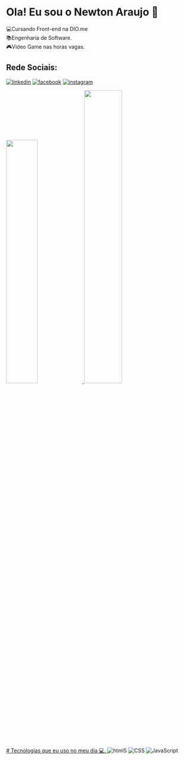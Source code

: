 # Ola! Eu sou o Newton Araujo 👋
💻Cursando Front-end na DIO.me <br>
📚Engenharia de Software.<br>
🎮Video Game nas horas vagas.<br>

## Rede Sociais:
[![linkedin](https://img.shields.io/badge/LinkedIn-0077B5?style=for-the-badge&logo=linkedin&logoColor=white)](https://www.linkedin.com/in/newtondepaulaaraujo-297867256/) [![facebook](https://img.shields.io/badge/Facebook-1877F2?style=for-the-badge&logo=facebook&logoColor=white)](https://www.facebook.com/newton.araujo/) [![instagram](https://img.shields.io/badge/Instagram-E4405F?style=for-the-badge&logo=instagram&logoColor=white)](https://www.instagram.com/newtonaraujo_of/)

<div>
  <a href="https://github.com/newton-araujo">
    
  <img width="41%" src="https://github-readme-stats.vercel.app/api?username=newton-araujo&show_icons=true&theme=radical&include_all_commits=true&count_private=true">
  <img width="45%" src="https://github-readme-stats.vercel.app/api/top-langs/?username=newton-araujo&layout=compact&langs_count=16&theme=radical"/>
      </div>
# Tecnologias que eu uso no meu dia 💻.
<div style= "display: inline-block; margin-right: 10px;"><br>
    <img alt="html5" src="https://img.shields.io/badge/HTML5-E34F26?style=for-the-badge&logo=html5&logoColor=white"/>
    <img alt="CSS" src="https://img.shields.io/badge/CSS3-1572B6?style=for-the-badge&logo=css3&logoColor=white"/>
    <img alt="JavaScript" src="https://img.shields.io/badge/JavaScript-F7DF1E?style=for-the-badge&logo=javascript&logoColor=black"/>
</div>
<br><br>
